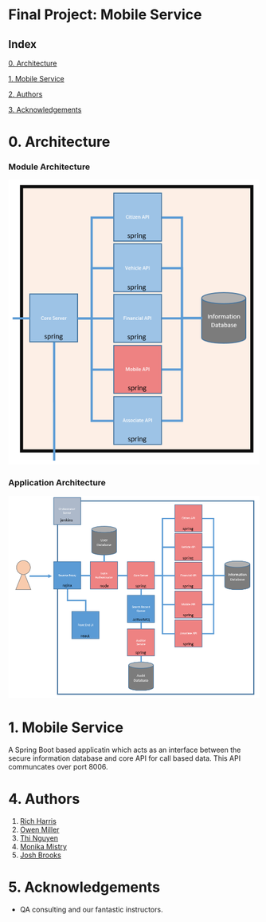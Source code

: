 # Final Project: Mobile Service

## Index
[0. Architecture](#arch)
   
[1. Mobile Service](#service)

[2. Authors](#auth)

[3. Acknowledgements](#ack)

<a name="arch"></a>
# 0. Architecture

### Module Architecture

![Module Architecture](/Documentation/Architecture/Modules/MobileAPI.PNG)

### Application Architecture

![Application Architecture](/Documentation/Architecture/Application.PNG)

<a name="service"></a>
# 1. Mobile Service

A Spring Boot based applicatin which acts as an interface between the secure information database and core API for call based data. This API communcates over port 8006.

<a name="auth"></a>
# 4. Authors

1. [Rich Harris](https://github.com/RJHarrisUK "Rich's GitHub")
2. [Owen Miller](https://github.com/biomiller "Owen's GitHub")
3. [Thi Nguyen](https://github.com/thi6 "Thi's GitHub")
4. [Monika Mistry](https://github.com/Monika-Mistry "Monika's GitHub")
5. [Josh Brooks](https://github.com/jjbrooks251 "Josh's Github")

<a name="ack"></a>
# 5. Acknowledgements

* QA consulting and our fantastic instructors.
